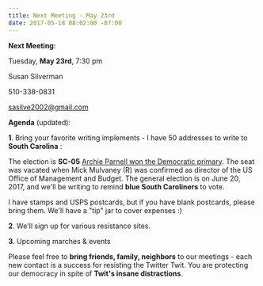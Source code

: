 ```yaml
---
title: Next Meeting - May 23rd
date: 2017-05-18 08:02:00 -07:00
---
```


**Next Meeting**:

Tuesday, **May 23rd**, 7:30 pm

Susan Silverman

510-338-0831

sasilve2002@gmail.com

**Agenda** (updated):  

**1**. Bring your favorite writing implements - I have 50 addresses to write to **South Carolina** :  

The election is **SC-05** [Archie Parnell won the Democratic primary](https://ballotpedia.org/Archie_Parnell).  The seat was vacated when Mick Mulvaney (R) was confirmed as director of the US Office of Management and Budget.  The general election is on June 20, 2017, and we'll be writing to remind **blue South Caroliners** to vote.

I have stamps and USPS postcards, but if you have blank postcards, please bring them.  We'll have a "tip" jar to cover expenses :)

**2**. We'll sign up for various resistance sites.

**3**. Upcoming marches & events

Please feel free to **bring friends, family, neighbors** to our meetings - each new contact is a success for resisting the Twitter Twit.  You are protecting our democracy in spite of **Twit's insane distractions**.



